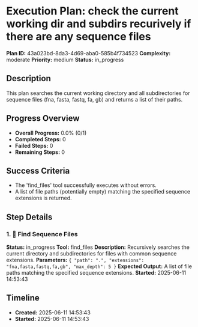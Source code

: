 # Execution Plan: check the current working dir and subdirs recurively if there are any sequence files

**Plan ID:** 43a023bd-8da3-4d69-aba0-585b4f734523
**Complexity:** moderate
**Priority:** medium
**Status:** in_progress

## Description
This plan searches the current working directory and all subdirectories for sequence files (fna, fasta, fastq, fa, gb) and returns a list of their paths.

## Progress Overview
- **Overall Progress:** 0.0% (0/1)
- **Completed Steps:** 0
- **Failed Steps:** 0
- **Remaining Steps:** 0

## Success Criteria
- The 'find_files' tool successfully executes without errors.
- A list of file paths (potentially empty) matching the specified sequence extensions is returned.

## Step Details

### 1. 🔄 Find Sequence Files

**Status:** in_progress
**Tool:** find_files
**Description:** Recursively searches the current directory and subdirectories for files with common sequence extensions.
**Parameters:** `{
  "path": ".",
  "extensions": "fna,fasta,fastq,fa,gb",
  "max_depth": 5
}`
**Expected Output:** A list of file paths matching the specified sequence extensions.
**Started:** 2025-06-11 14:53:43


## Timeline

- **Created:** 2025-06-11 14:53:43
- **Started:** 2025-06-11 14:53:43
